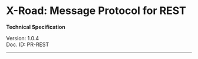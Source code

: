 # X-Road: Message Protocol for REST

**Technical Specification**

Version: 1.0.4    
Doc. ID: PR-REST

---